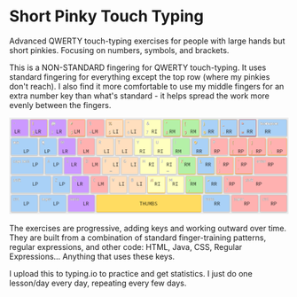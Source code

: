 # Short Pinky Touch Typing
Advanced QWERTY touch-typing exercises for people with large hands but short pinkies.  Focusing on numbers, symbols, and brackets.

This is a NON-STANDARD fingering for QWERTY touch-typing.  It uses standard fingering for everything except the top row (where my pinkies don't reach).  I also find it more comfortable to use my middle fingers for an extra number key than what's standard - it helps spread the work more evenly between the fingers.

![Finger-key relationships](typing.png)

The exercises are progressive, adding keys and working outward over time.  They are built from a combination of standard finger-training patterns, regular expressions, and other code: HTML, Java, CSS, Regular Expressions...  Anything that uses these keys.

I upload this to typing.io to practice and get statistics.  I just do one lesson/day every day, repeating every few days.
